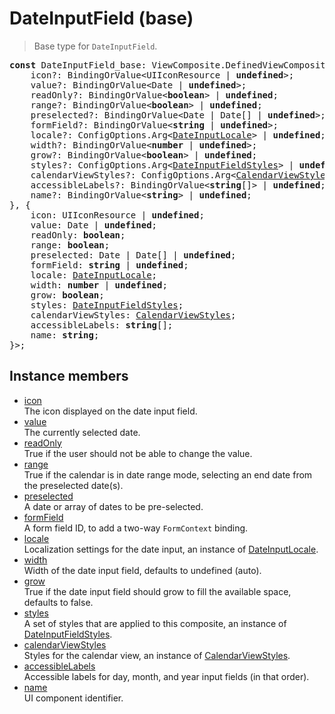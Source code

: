 # DateInputField (base)

> Base type for `DateInputField`.

<pre class="docgen_signature"><b>const</b> DateInputField_base: ViewComposite.DefinedViewComposite&lt;{<br>    icon?: BindingOrValue&lt;UIIconResource | <b>undefined</b>&gt;;<br>    value?: BindingOrValue&lt;Date | <b>undefined</b>&gt;;<br>    readOnly?: BindingOrValue&lt;<b>boolean</b>&gt; | <b>undefined</b>;<br>    range?: BindingOrValue&lt;<b>boolean</b>&gt; | <b>undefined</b>;<br>    preselected?: BindingOrValue&lt;Date | Date[] | <b>undefined</b>&gt;;<br>    formField?: BindingOrValue&lt;<b>string</b> | <b>undefined</b>&gt;;<br>    locale?: ConfigOptions.Arg&lt;<a href="DateInputLocale.md">DateInputLocale</a>&gt; | <b>undefined</b>;<br>    width?: BindingOrValue&lt;<b>number</b> | <b>undefined</b>&gt;;<br>    grow?: BindingOrValue&lt;<b>boolean</b>&gt; | <b>undefined</b>;<br>    styles?: ConfigOptions.Arg&lt;<a href="DateInputFieldStyles.md">DateInputFieldStyles</a>&gt; | <b>undefined</b>;<br>    calendarViewStyles?: ConfigOptions.Arg&lt;<a href="CalendarViewStyles.md">CalendarViewStyles</a>&gt; | <b>undefined</b>;<br>    accessibleLabels?: BindingOrValue&lt;<b>string</b>[]&gt; | <b>undefined</b>;<br>    name?: BindingOrValue&lt;<b>string</b>&gt; | <b>undefined</b>;<br>}, {<br>    icon: UIIconResource | <b>undefined</b>;<br>    value: Date | <b>undefined</b>;<br>    readOnly: <b>boolean</b>;<br>    range: <b>boolean</b>;<br>    preselected: Date | Date[] | <b>undefined</b>;<br>    formField: <b>string</b> | <b>undefined</b>;<br>    locale: <a href="DateInputLocale.md">DateInputLocale</a>;<br>    width: <b>number</b> | <b>undefined</b>;<br>    grow: <b>boolean</b>;<br>    styles: <a href="DateInputFieldStyles.md">DateInputFieldStyles</a>;<br>    calendarViewStyles: <a href="CalendarViewStyles.md">CalendarViewStyles</a>;<br>    accessibleLabels: <b>string</b>[];<br>    name: <b>string</b>;<br>}&gt;;</pre>

## Instance members

- [<!--{ref:property}-->icon](DateInputField_base_icon.md) \
    The icon displayed on the date input field.
- [<!--{ref:property}-->value](DateInputField_base_value.md) \
    The currently selected date.
- [<!--{ref:property}-->readOnly](DateInputField_base_readOnly.md) \
    True if the user should not be able to change the value.
- [<!--{ref:property}-->range](DateInputField_base_range.md) \
    True if the calendar is in date range mode, selecting an end date from the preselected date(s).
- [<!--{ref:property}-->preselected](DateInputField_base_preselected.md) \
    A date or array of dates to be pre-selected.
- [<!--{ref:property}-->formField](DateInputField_base_formField.md) \
    A form field ID, to add a two-way `FormContext` binding.
- [<!--{ref:property}-->locale](DateInputField_base_locale.md) \
    Localization settings for the date input, an instance of [DateInputLocale](DateInputLocale.md).
- [<!--{ref:property}-->width](DateInputField_base_width.md) \
    Width of the date input field, defaults to undefined (auto).
- [<!--{ref:property}-->grow](DateInputField_base_grow.md) \
    True if the date input field should grow to fill the available space, defaults to false.
- [<!--{ref:property}-->styles](DateInputField_base_styles.md) \
    A set of styles that are applied to this composite, an instance of [DateInputFieldStyles](DateInputFieldStyles.md).
- [<!--{ref:property}-->calendarViewStyles](DateInputField_base_calendarViewStyles.md) \
    Styles for the calendar view, an instance of [CalendarViewStyles](CalendarViewStyles.md).
- [<!--{ref:property}-->accessibleLabels](DateInputField_base_accessibleLabels.md) \
    Accessible labels for day, month, and year input fields (in that order).
- [<!--{ref:property}-->name](DateInputField_base_name.md) \
    UI component identifier.